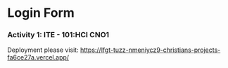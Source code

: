 # Login Form
### Activity 1: ITE - 101:HCI CNO1

Deployment please visit: https://lfgt-tuzz-nmeniycz9-christians-projects-fa6ce27a.vercel.app/

